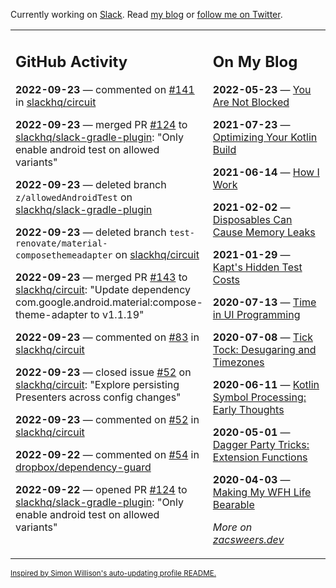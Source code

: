 Currently working on [Slack](https://slack.com/). Read [my blog](https://zacsweers.dev/) or [follow me on Twitter](https://twitter.com/ZacSweers).

<table><tr><td valign="top" width="60%">

## GitHub Activity
<!-- githubActivity starts -->
**2022-09-23** — commented on [#141](https://github.com/slackhq/circuit/pull/141#issuecomment-1256521959) in [slackhq/circuit](https://github.com/slackhq/circuit)

**2022-09-23** — merged PR [#124](https://github.com/slackhq/slack-gradle-plugin/pull/124) to [slackhq/slack-gradle-plugin](https://github.com/slackhq/slack-gradle-plugin): "Only enable android test on allowed variants"

**2022-09-23** — deleted branch `z/allowedAndroidTest` on [slackhq/slack-gradle-plugin](https://github.com/slackhq/slack-gradle-plugin)

**2022-09-23** — deleted branch `test-renovate/material-composethemeadapter` on [slackhq/circuit](https://github.com/slackhq/circuit)

**2022-09-23** — merged PR [#143](https://github.com/slackhq/circuit/pull/143) to [slackhq/circuit](https://github.com/slackhq/circuit): "Update dependency com.google.android.material:compose-theme-adapter to v1.1.19"

**2022-09-23** — commented on [#83](https://github.com/slackhq/circuit/issues/83#issuecomment-1255810429) in [slackhq/circuit](https://github.com/slackhq/circuit)

**2022-09-23** — closed issue [#52](https://github.com/slackhq/circuit/issues/52) on [slackhq/circuit](https://github.com/slackhq/circuit): "Explore persisting Presenters across config changes"

**2022-09-23** — commented on [#52](https://github.com/slackhq/circuit/issues/52#issuecomment-1255809039) in [slackhq/circuit](https://github.com/slackhq/circuit)

**2022-09-22** — commented on [#54](https://github.com/dropbox/dependency-guard/issues/54#issuecomment-1255738433) in [dropbox/dependency-guard](https://github.com/dropbox/dependency-guard)

**2022-09-22** — opened PR [#124](https://github.com/slackhq/slack-gradle-plugin/pull/124) to [slackhq/slack-gradle-plugin](https://github.com/slackhq/slack-gradle-plugin): "Only enable android test on allowed variants"
<!-- githubActivity ends -->
</td><td valign="top" width="40%">

## On My Blog
<!-- blog starts -->
**2022-05-23** — [You Are Not Blocked](https://www.zacsweers.dev/you-are-not-blocked/)

**2021-07-23** — [Optimizing Your Kotlin Build](https://www.zacsweers.dev/optimizing-your-kotlin-build/)

**2021-06-14** — [How I Work](https://www.zacsweers.dev/how-i-work/)

**2021-02-02** — [Disposables Can Cause Memory Leaks](https://www.zacsweers.dev/disposables-can-cause-memory-leaks/)

**2021-01-29** — [Kapt's Hidden Test Costs](https://www.zacsweers.dev/kapts-hidden-test-costs/)

**2020-07-13** — [Time in UI Programming](https://www.zacsweers.dev/time-in-ui/)

**2020-07-08** — [Tick Tock: Desugaring and Timezones](https://www.zacsweers.dev/ticktock-desugaring-timezones/)

**2020-06-11** — [Kotlin Symbol Processing: Early Thoughts](https://www.zacsweers.dev/kotlin-symbol-processor-early-thoughts/)

**2020-05-01** — [Dagger Party Tricks: Extension Functions](https://www.zacsweers.dev/dagger-party-tricks-extension-functions/)

**2020-04-03** — [Making My WFH Life Bearable](https://www.zacsweers.dev/making-wfh-life-bearable/)
<!-- blog ends -->
_More on [zacsweers.dev](https://zacsweers.dev/)_
</td></tr></table>

<sub><a href="https://simonwillison.net/2020/Jul/10/self-updating-profile-readme/">Inspired by Simon Willison's auto-updating profile README.</a></sub>